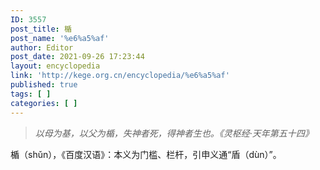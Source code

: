 ```yaml
---
ID: 3557
post_title: 楯
post_name: '%e6%a5%af'
author: Editor
post_date: 2021-09-26 17:23:44
layout: encyclopedia
link: 'http://kege.org.cn/encyclopedia/%e6%a5%af'
published: true
tags: [ ]
categories: [ ]
---
```

<blockquote><em>以母为基，以父为楯，失神者死，得神者生也。《灵枢经·天年第五十四》</em></blockquote>
楯（shǔn），《百度汉语》：本义为门槛、栏杆，引申义通“盾（dùn）”。